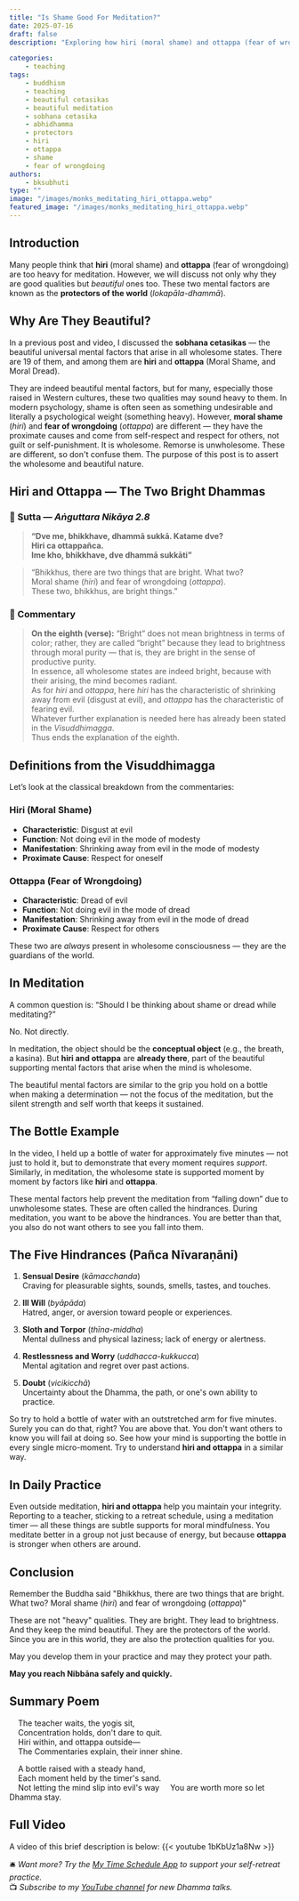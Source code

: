 ```yaml
---
title: "Is Shame Good For Meditation?"
date: 2025-07-16
draft: false
description: "Exploring how hiri (moral shame) and ottappa (fear of wrongdoing) support meditation as beautiful mental factors."

categories: 
    - teaching
tags: 
    - buddhism
    - teaching
    - beautiful cetasikas
    - beautiful meditation
    - sobhana cetasika
    - abhidhamma
    - protectors
    - hiri
    - ottappa
    - shame
    - fear of wrongdoing
authors: 
    - bksubhuti
type: ""
image: "/images/monks_meditating_hiri_ottappa.webp"
featured_image: "/images/monks_meditating_hiri_ottappa.webp"
---
```


## Introduction
Many people think that **hiri** (moral shame) and **ottappa** (fear of wrongdoing) are too heavy for meditation.  However, we will discuss not only why they are good qualities but *beautiful* ones too. These two mental factors are known as the **protectors of the world** (*lokapāla-dhammā*).

## Why Are They Beautiful?

In a previous post and video, I discussed the **sobhana cetasikas** — the beautiful universal mental factors that arise in all wholesome states. There are 19 of them, and among them are **hiri** and **ottappa** (Moral Shame, and Moral Dread).

They are indeed beautiful mental factors, but for many, especially those raised in Western cultures, these two qualities may sound heavy to them. In modern psychology, shame is often seen as something undesirable and literally a psychological weight (something heavy).   However, **moral shame** (*hiri*) and **fear of wrongdoing** (*ottappa*) are different — they have the proximate causes and come from self-respect and respect for others, not guilt or self-punishment.  It is wholesome.  Remorse is unwholesome.  These are different, so don't confuse them.  The purpose of this post is to assert the wholesome and beautiful nature.

## Hiri and Ottappa — The Two Bright Dhammas

### 📜 Sutta — *Aṅguttara Nikāya 2.8*

> **“Dve me, bhikkhave, dhammā sukkā. Katame dve?**  
> **Hiri ca  ottappañca.**  
> **Ime kho, bhikkhave, dve dhammā sukkāti”**

> “Bhikkhus, there are two things that are bright. What two?  
> Moral shame (*hiri*) and fear of wrongdoing (*ottappa*).  
> These two, bhikkhus, are bright things.”


### 🧘 Commentary 

> **On the eighth (verse):** “Bright” does not mean brightness in terms of color; rather, they are called “bright” because they lead to brightness through moral purity — that is, they are bright in the sense of productive purity.  
> In essence, all wholesome states are indeed bright, because with their arising, the mind becomes radiant.  
> As for *hiri* and *ottappa*, here *hiri* has the characteristic of shrinking away from evil (disgust at evil), and *ottappa* has the characteristic of fearing evil.  
> Whatever further explanation is needed here has already been stated in the *Visuddhimagga*.  
> Thus ends the explanation of the eighth.


## Definitions from the Visuddhimagga

Let’s look at the classical breakdown from the commentaries:

### Hiri (Moral Shame)
- **Characteristic**: Disgust at evil
- **Function**: Not doing evil in the mode of modesty
- **Manifestation**: Shrinking away from evil in the mode of modesty
- **Proximate Cause**: Respect for oneself

### Ottappa (Fear of Wrongdoing)
- **Characteristic**: Dread of evil
- **Function**: Not doing evil in the mode of dread
- **Manifestation**: Shrinking away from evil in the mode of dread
- **Proximate Cause**: Respect for others

These two are *always* present in wholesome consciousness — they are the guardians of the world.

## In Meditation

A common question is: “Should I be thinking about shame or dread while meditating?”

No. Not directly.

In meditation, the object should be the **conceptual object** (e.g., the breath, a kasina). But **hiri and ottappa** are **already there**, part of the beautiful supporting mental factors that arise when the mind is wholesome.

The beautiful mental factors are similar to the grip you hold on a bottle when making a determination — not the focus of the meditation, but the silent strength and self worth that keeps it sustained.

## The Bottle Example

In the video, I held up a bottle of water for approximately five minutes — not just to hold it, but to demonstrate that every moment requires *support*. Similarly, in meditation, the wholesome state is supported moment by moment by factors like **hiri** and **ottappa**.  

These mental factors help prevent the meditation from “falling down” due to unwholesome states.  These are often called the hindrances.  During meditation, you want to be above the hindrances.  You are better than that, you also do not want others to see you fall into them. 

## The Five Hindrances (Pañca Nīvaraṇāni)

1. **Sensual Desire** (*kāmacchanda*)  
Craving for pleasurable sights, sounds, smells, tastes, and touches.

2. **Ill Will** (*byāpāda*)  
Hatred, anger, or aversion toward people or experiences.

3. **Sloth and Torpor** (*thīna-middha*)  
Mental dullness and physical laziness; lack of energy or alertness.

4. **Restlessness and Worry** (*uddhacca-kukkucca*)  
Mental agitation and regret over past actions.

5. **Doubt** (*vicikicchā*)  
Uncertainty about the Dhamma, the path, or one's own ability to practice.

So try to hold a bottle of water with an outstretched arm for five minutes.  Surely you can do that, right?  You are above that.  You don't want others to know you will fail at doing so.  See how your mind is supporting the bottle in every single micro-moment.  Try to understand **hiri and ottappa** in a similar way. 

## In Daily Practice

Even outside meditation, **hiri and ottappa** help you maintain your integrity. Reporting to a teacher, sticking to a retreat schedule, using a meditation timer — all these things are subtle supports for moral mindfulness. You meditate better in a group not just because of energy, but because **ottappa** is stronger when others are around.

## Conclusion

Remember the Buddha said "Bhikkhus, there are two things that are bright. What two? Moral shame (*hiri*) and fear of wrongdoing (*ottappa*)"

These are not "heavy" qualities. They are bright. They lead to brightness. And they keep the mind beautiful.  They are the protectors of the world.  Since you are in this world, they are also the protection qualities for you.

May you develop them in your practice and may they protect your path.

**May you reach Nibbāna safely and quickly.**

## Summary Poem

&nbsp;&nbsp;&nbsp;&nbsp;The teacher waits, the yogis sit,  
&nbsp;&nbsp;&nbsp;&nbsp;Concentration holds, don't dare to quit.  
&nbsp;&nbsp;&nbsp;&nbsp;Hiri within, and ottappa outside—  
&nbsp;&nbsp;&nbsp;&nbsp;The Commentaries explain, their inner shine.  

&nbsp;&nbsp;&nbsp;&nbsp;A bottle raised with a steady hand,  
&nbsp;&nbsp;&nbsp;&nbsp;Each moment held by the timer's sand.  
&nbsp;&nbsp;&nbsp;&nbsp;Not letting the mind slip into evil's way 
&nbsp;&nbsp;&nbsp;&nbsp;You are worth more so let Dhamma stay.  


## Full Video
A video of this brief description is below:
{{< youtube 1bKbUz1a8Nw >}}

🛎️ *Want more? Try the [My Time Schedule App](mytimeschedule.github.io) to support your self-retreat practice.*  
📺 *Subscribe to my [YouTube channel](https://youtube.com/@bhantesubhuti) for new Dhamma talks.*
